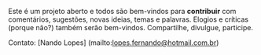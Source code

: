 Este é um projeto aberto e todos
são bem-vindos para **contribuir**
com comentários, sugestões, novas ideias,
temas e palavras. Elogios e críticas
(porque não?) também serão bem-vindos.
Compartilhe, divulgue, participe.  

Contato: [Nando Lopes]
(mailto:lopes.fernando@hotmail.com.br)